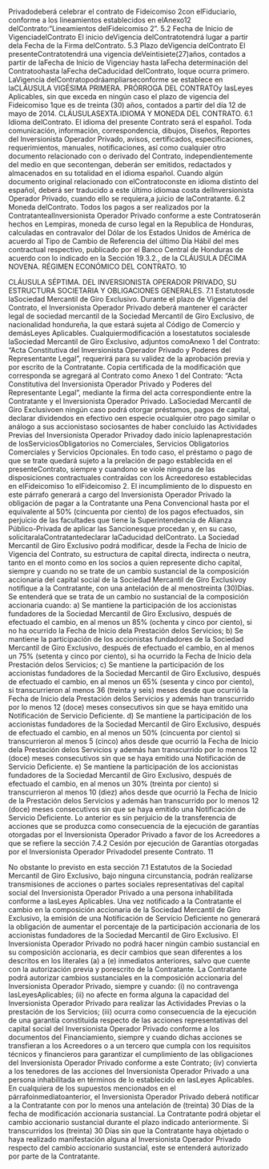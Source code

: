 Privadodeberá celebrar el contrato de Fideicomiso 2con elFiduciario, conforme a los lineamientos establecidos
en elAnexo12 delContrato:“Lineamientos delFideicomiso 2”.
5.2 Fecha de Inicio de VigenciadelContrato
El inicio deVigencia delContratotendrá lugar a partir dela Fecha de la Firma delContrato.
5.3 Plazo deVigencia delContrato
El presenteContratotendrá una vigencia deVeintisiete(27)años, contados a partir de laFecha de Inicio de Vigenciay
hasta laFecha determinación del Contratoohasta laFecha deCaducidad delContrato, loque ocurra primero.
LaVigencia delContratopodráampliarseconforme se establece en laCLÁUSULA VIGÉSIMA PRIMERA. PRÓRROGA
DEL CONTRATOy lasLeyes Aplicables, sin que exceda en ningún caso el plazo de vigencia del Fideicomiso 1que es
de treinta (30) años, contados a partir del día 12 de mayo de 2014.
CLÁUSULASEXTA.IDIOMA Y MONEDA DEL CONTRATO.
6.1 Idioma delContrato.
El idioma del presente Contrato será el español. Toda comunicación, información, correspondencia, dibujos, Diseños,
Reportes del Inversionista Operador Privado, avisos, certificados, especificaciones, requerimientos, manuales,
notificaciones, así como cualquier otro documento relacionado con o derivado del Contrato, independientemente del
medio en que secontengan, deberán ser emitidos, redactados y almacenados en su totalidad en el idioma español.
Cuando algún documento original relacionado con elContratoconste en idioma distinto del español, deberá ser traducido
a este último idiomaa costa delInversionista Operador Privado, cuando ello se requiera,a juicio de laContratante.
6.2 Moneda delContrato.
Todos los pagos a ser realizados por la ContratantealInversionista Operador Privado conforme a este Contratoserán
hechos en Lempiras, moneda de curso legal en la Republica de Honduras, calculadas en contravalor del Dólar de los
Estados Unidos de América de acuerdo al Tipo de Cambio de Referencia del último Día Hábil del mes contractual
respectivo, publicado por el Banco Central de Honduras de acuerdo con lo indicado en la Sección 19.3.2., de la
CLÁUSULA DÉCIMA NOVENA. RÉGIMEN ECONÓMICO DEL CONTRATO.
10

CLÁUSULA SÉPTIMA. DEL INVERSIONISTA OPERADOR PRIVADO, SU ESTRUCTURA SOCIETARIA Y
OBLIGACIONES GENERALES.
7.1 Estatutosde laSociedad Mercantil de Giro Exclusivo.
Durante el plazo de Vigencia del Contrato, el Inversionista Operador Privado deberá mantener el carácter legal de
sociedad mercantil de la Sociedad Mercantil de Giro Exclusivo, de nacionalidad hondureña, la que estará sujeta al
Código de Comercio y demásLeyes Aplicables.
Cualquiermodificación a losestatutos socialesde laSociedad Mercantil de Giro Exclusivo, adjuntos comoAnexo 1 del
Contrato: “Acta Constitutiva del Inversionista Operador Privado y Poderes del Representante Legal”, requerirá
para su validez de la aprobación previa y por escrito de la Contratante. Copia certificada de la modificación que
corresponda se agregará al Contrato como Anexo 1 del Contrato: “Acta Constitutiva del Inversionista Operador
Privado y Poderes del Representante Legal”, mediante la firma del acta correspondiente entre la Contratante y el
Inversionista Operador Privado.
LaSociedad Mercantil de Giro Exclusivoen ningún caso podrá otorgar préstamos, pagos de capital, declarar dividendos
en efectivo oen especie ocualquier otro pago similar o análogo a sus accionistaso sociosantes de haber concluido las
Actividades Previas del Inversionista Operador Privadoy dado inicio laplenaprestación de losServiciosObligatorios no
Comerciales, Servicios Obligatorios Comerciales y Servicios Opcionales. En todo caso, el préstamo o pago de que se
trate quedará sujeto a la prelación de pago establecida en el presenteContrato, siempre y cuandono se viole ninguna de
las disposiciones contractuales contraídas con los Acreedoreso establecidas en elFideicomiso 1o elFideicomiso 2. El
incumplimiento de lo dispuesto en este párrafo generará a cargo del Inversionista Operador Privado la obligación de
pagar a la Contratante una Pena Convencional hasta por el equivalente al 50% (cincuenta por ciento) de los pagos
efectuados, sin perjuicio de las facultades que tiene la Superintendencia de Alianza Público-Privada de aplicar las
Sancionesque procedan y, en su caso, solicitaralaContratantedeclarar laCaducidad delContrato.
La Sociedad Mercantil de Giro Exclusivo podrá modificar, desde la Fecha de Inicio de Vigencia del Contrato, su
estructura de capital directa, indirecta o neutra, tanto en el monto como en los socios a quien represente dicho capital,
siempre y cuando no se trate de un cambio sustancial de la composición accionaria del capital social de la Sociedad
Mercantil de Giro Exclusivoy notifique a la Contratante, con una antelación de al menostreinta (30)Días.
Se entenderá que se trata de un cambio no sustancial de la composición accionaria cuando:
a) Se mantiene la participación de los accionistas fundadores de la Sociedad Mercantil de Giro Exclusivo,
después de efectuado el cambio, en al menos un 85% (ochenta y cinco por ciento), si no ha ocurrido la Fecha
de Inicio dela Prestación delos Servicios;
b) Se mantiene la participación de los accionistas fundadores de la Sociedad Mercantil de Giro Exclusivo,
después de efectuado el cambio, en al menos un 75% (setenta y cinco por ciento), si ha ocurrido la Fecha de
Inicio dela Prestación delos Servicios;
c) Se mantiene la participación de los accionistas fundadores de la Sociedad Mercantil de Giro Exclusivo,
después de efectuado el cambio, en al menos un 65% (sesenta y cinco por ciento), si transcurrieron al menos
36 (treinta y seis) meses desde que ocurrió la Fecha de Inicio dela Prestación delos Servicios y además han
transcurrido por lo menos 12 (doce) meses consecutivos sin que se haya emitido una Notificación de Servicio
Deficiente.
d) Se mantiene la participación de los accionistas fundadores de la Sociedad Mercantil de Giro Exclusivo,
después de efectuado el cambio, en al menos un 50% (cincuenta por ciento) si transcurrieron al menos 5
(cinco) años desde que ocurrió la Fecha de Inicio dela Prestación delos Servicios y además han transcurrido
por lo menos 12 (doce) meses consecutivos sin que se haya emitido una Notificación de Servicio Deficiente.
e) Se mantiene la participación de los accionistas fundadores de la Sociedad Mercantil de Giro Exclusivo,
después de efectuado el cambio, en al menos un 30% (treinta por ciento) si transcurrieron al menos 10 (diez)
años desde que ocurrió la Fecha de Inicio de la Prestación delos Servicios y además han transcurrido por lo
menos 12 (doce) meses consecutivos sin que se haya emitido una Notificación de Servicio Deficiente.
Lo anterior es sin perjuicio de la transferencia de acciones que se produzca como consecuencia de la ejecución de
garantías otorgadas por el Inversionista Operador Privado a favor de los Acreedores a que se refiere la sección 7.4.2
Cesión por ejecución de Garantías otorgadas por el Inversionista Operador Privadodel presente Contrato.
11

No obstante lo previsto en esta sección 7.1 Estatutos de la Sociedad Mercantil de Giro Exclusivo, bajo ninguna
circunstancia, podrán realizarse transmisiones de acciones o partes sociales representativas del capital social del
Inversionista Operador Privado a una persona inhabilitada conforme a lasLeyes Aplicables.
Una vez notificado a la Contratante el cambio en la composición accionaria de la Sociedad Mercantil de Giro Exclusivo,
la emisión de una Notificación de Servicio Deficiente no generará la obligación de aumentar el porcentaje de la
participación accionaria de los accionistas fundadores de la Sociedad Mercantil de Giro Exclusivo.
El Inversionista Operador Privado no podrá hacer ningún cambio sustancial en su composición accionaria, es decir
cambios que sean diferentes a los descritos en los literales (a) a (e) inmediatos anteriores, salvo que cuente con la
autorización previa y porescrito de la Contratante.
La Contratante podrá autorizar cambios sustanciales en la composición accionaria del Inversionista Operador Privado,
siempre y cuando: (i) no contravenga lasLeyesAplicables; (ii) no afecte en forma alguna la capacidad del Inversionista
Operador Privado para realizar las Actividades Previas o la prestación de los Servicios; (iii) ocurra como consecuencia de
la ejecución de una garantía constituida respecto de las acciones representativas del capital social del Inversionista
Operador Privado conforme a los documentos del Financiamiento, siempre y cuando dichas acciones se transfieran a los
Acreedores o a un tercero que cumpla con los requisitos técnicos y financieros para garantizar el cumplimiento de las
obligaciones del Inversionista Operador Privado conforme a este Contrato; (iv) convierta a los tenedores de las acciones
del Inversionista Operador Privado a una persona inhabilitada en términos de lo establecido en lasLeyes Aplicables.
En cualquiera de los supuestos mencionados en el párrafoinmediatoanterior, el Inversionista Operador Privado deberá
notificar a la Contratante con por lo menos una antelación de (treinta) 30 Días de la fecha de modificación accionaria
sustancial. La Contratante podrá objetar el cambio accionario sustancial durante el plazo indicado anteriormente. Si
transcurridos los (treinta) 30 Días sin que la Contratante haya objetado o haya realizado manifestación alguna al
Inversionista Operador Privado respecto del cambio accionario sustancial, este se entenderá autorizado por parte de la
Contratante.
